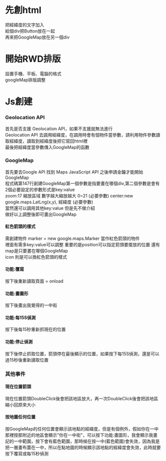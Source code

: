 <h1>先創html</h1>
把經緯度的文字加入 <br/>
給個div把Button放在一起 <br/>
再來把GoogleMap放在另一個div <br/>

<h1>開始RWD排版</h1>
設置手機、平板、電腦的格式<br/>
googleMap排版調整

<h1>Js創建</h1>
<h3>Geolocation API</h3>
首先是否支援 Geolocation API，如果不支援就無法進行<br/>
Geolocation API 去調用經緯度，在調用時會有個物件當參數，請利用物件參數讀取經緯度，讀取到經緯度後把它寫回html裡<br/>
最後把經緯度當參數傳入GoogleMap的函數<br/>
<h3>GoogleMap</h3>
首先要去Google API 找到 Maps JavaScript API 之後申請金鑰才能開始GoogleMap<br/>
程式碼第147行創建GoogleMap第一個參數是指要畫在哪個div,第二個參數是會有2個必要設定的參數形式是key:value<br/>
zoom:17  縮放區域  數字越大縮放越大 0~21 (必要參數)   center:new google.maps.LatLng(x,y),  經緯度 (必要參數)<br/>
當然還可以調用其他key:value 但是先不做介紹 </br>
做好以上調整後即可畫出GoogleMap</br>
<h4>紅色箭頭的樣式</h4>
需創建物件 marker = new google.maps.Marker 當作紅色箭頭的物件</br>
裡面有需多key:value可以調整 重要的是position可以指定箭頭要擺放的位置 還有map是只要畫在哪個GoogleMap </br>
icon 則是可以換紅色箭頭的樣式</br>
<h4>功能:覆寫</h4>
按下後重新讀取頁面 = onload
<h4>功能:畫圖形</h4>
按下後畫出我覺得的一中街
<h4>功能:每15S偵測</h4>
按下後每15秒重新抓現在的位置
<h4>功能:停止偵測</h4>
按下後停止抓取位置，箭頭停在最後顯示的位置，如果按下每15S偵測，還是可以過15秒後重新讀取位置
<h3>其他事件</h3>
<h4>現在位置箭頭</h4>
現在位置箭頭DoubleClick後會把該地區放大，再一次DoubleClick後會把該地區縮小回原來大小
<h4>按地圖任何位置</h4>
按GoogleMap的任何位置會顯示該地點的經緯度，但是有個例外，假如你在一中那裡按那附近的地區會顯示"你在一中街"，可以按下功能:畫圖形，我會顯示我畫記的一中範圍，按下會有藍色範圍，那時候在按一中(藍色範圍)會失效，因為我是把一層畫布蓋在一中，所以在點地圖的時候顯示該地點的經緯度會失效，此時就要按下覆寫或每15秒偵測

